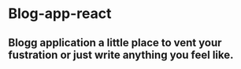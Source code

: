 # Blog-app-react

## Blogg application a little place to vent your fustration or just write anything you feel like.
